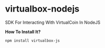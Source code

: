 # virtualbox-nodejs
SDK For Interacting With VirtualCoin In NodeJS

**How To Install It?**
```bash
npm install virtualbox-js
```
